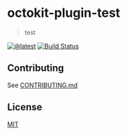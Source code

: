 # octokit-plugin-test

> test

[![@latest](https://img.shields.io/npm/v/octokit-plugin-test.svg)](https://www.npmjs.com/package/octokit-plugin-test)
[![Build Status](https://github.com/tmelliottjr/octokit-plugin-test/workflows/Test/badge.svg)](https://github.com/tmelliottjr/octokit-plugin-test/actions?query=workflow%3ATest+branch%3Amain)

## Contributing

See [CONTRIBUTING.md](CONTRIBUTING.md)

## License

[MIT](LICENSE)
